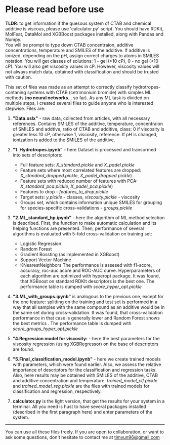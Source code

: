 # Please read before use  
**TLDR**: to get information if the quesous system of CTAB and chemical additive is viscous, please use 'calculator.py' script. You should have RDKit, MolFeat, DataMol and XGBBoost packages installed, along with Pandas and Numpy.  
You will be prompt to type down CTAB concentraion, additive concentrations, temperature and SMILES of the additive. If additive is ionized, depending on the pH, assign correct charges to atoms in SMILES notation. You will get classes of solutions: 1 - gel (>10 cP), 0 - no gel (<10 cP). You will also get viscosity values in cP. However, viscosity values will not always match data, obtained with classification and should be trusted with caution.  

This set of files was made as an attempt to correctly classify hydrotropes-contaning systems with CTAB (cetrimonium bromide) with simples ML methods (**no neural networks**... so far). As any ML task is divided on multiple steps, I created several files to guide anyone who is interested stepwise. Files are:  
1. **"Data.xslx"** - raw data, collected from articles, with all necessary references. Contains SMILES of the additive, temperature, concentraion of SMILES and addtive, ratio of CTAB and additive, class: 0  if viscosity is greater less 10 cP, otherwise 1, viscosity, reference. If pH is changed, ionization is added to the SMILES of the additive.  

2. **"1. Hydrotropes.ipynb"** - here Dataset is processed and transormed into sets of descriptors:
    - Full feature sets: *X_standard.pickle* and *X_padel.pickle* 
    - Feature sets where most correlated features are dropped: *X_standard_dropped.pickle*, *X_padel_dropped.pickle*)
    - Feature sets with reduced number of features with PCA: *X_standard_pca.pickle*, *X_padel_pca.pickle*)
    - Features to drop - *features_to_drop.pickle*
    - Target sets: *y.pickle* - classes, *viscosity.pickle* - viscosity
    - Groups set, which contains information unique SMILES for grouping for species-specific cross-validations - *groups.pickle*

3. **"2.ML_standard_hp.ipynb"** - here the algorithm of ML method selection is described. First, the function to make automatic calculation and its helping functions are presented. Then, performance of several algorithms is evaluated with 5-fold cross-validation on training set:
   - Logistic Regression
   - Random Forest
   - Gradient Bossting (as implemented in XGBoost)
   - Support Vector Machine
   - KNearestNeighbors
  The performance is assesed with f1-score, accuracy, roc-auc acore and ROC-AUC curve. Hyperparameters of each algorithm are optimized with hyperopt package. It was found, that XGBoost on standard RDKIt descriptors is the best one. The performance table is dumped with *score_hyper_opt.pickle*

4. **"3.ML_with_groups.ipynb"** is analogous to the previous one, except for the one feature: splitting on the training and test set is performed in a way that all samples with the same compound as an additive would be in the same set during cross-validation. It was found, that cross-validation performance in that case is generally lower and Random Forest shows the best metrics . The performance table is dumped with *score_groups_hyper_opt.pickle*

5. **"4.Regression model for viscosity:** - here the best parameters for the viscosity regression (using XGBRegressor) on the base of descriptors are found. 

6. **"5.Final_classification_model.ipynb"** - here we create trained models with parameters, which were found earlier. Also, we assess the relative importance of descriptors for the classification and regression tasks. Also, here results may be obtained  with SMILES of the additive, CTAB and additive concentration and temperature. *trained_model_clf.pickle* and *trained_model_reg.pickle* are the files with trained models for classification and regression, respectively.

7. **calculator.py** is the light version, that get the results for your system in a terminal. All you need is hust to have several packages installed (described in the first paragraph here) and enter parameters of the system.

---
You can use all these files freely. If you are open to collaboration, or want to ask some questions, don't hesitate to contact me at timyun96@gmail.com